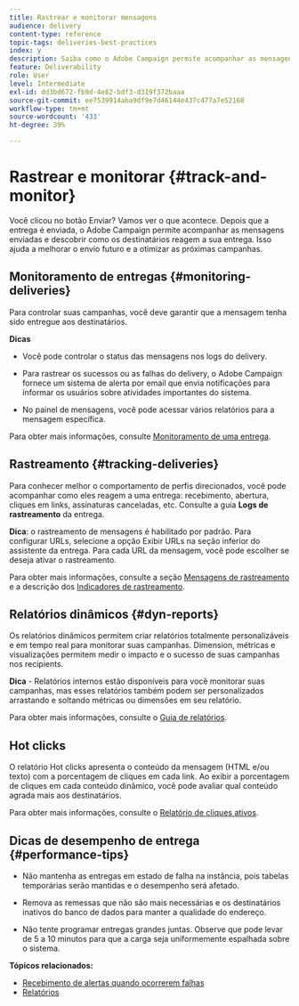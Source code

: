 ```yaml
---
title: Rastrear e monitorar mensagens
audience: delivery
content-type: reference
topic-tags: deliveries-best-practices
index: y
description: Saiba como o Adobe Campaign permite acompanhar as mensagens enviadas e descobrir como seus destinatários reagem à sua entrega
feature: Deliverability
role: User
level: Intermediate
exl-id: dd3bd672-fb9d-4e82-bdf3-d319f372baaa
source-git-commit: ee7539914aba9df9e7d46144e437c477a7e52168
workflow-type: tm+mt
source-wordcount: '433'
ht-degree: 39%

---
```


# Rastrear e monitorar {#track-and-monitor}

Você clicou no botão Enviar? Vamos ver o que acontece. Depois que a entrega é enviada, o Adobe Campaign permite acompanhar as mensagens enviadas e descobrir como os destinatários reagem a sua entrega. Isso ajuda a melhorar o envio futuro e a otimizar as próximas campanhas.

## Monitoramento de entregas {#monitoring-deliveries}

Para controlar suas campanhas, você deve garantir que a mensagem tenha sido entregue aos destinatários.

**Dicas**

* Você pode controlar o status das mensagens nos logs do delivery.

* Para rastrear os sucessos ou as falhas do delivery, o Adobe Campaign fornece um sistema de alerta por email que envia notificações para informar os usuários sobre atividades importantes do sistema.

* No painel de mensagens, você pode acessar vários relatórios para a mensagem específica.

Para obter mais informações, consulte [Monitoramento de uma entrega](../../sending/using/monitoring-a-delivery.md).

## Rastreamento {#tracking-deliveries}

Para conhecer melhor o comportamento de perfis direcionados, você pode acompanhar como eles reagem a uma entrega: recebimento, abertura, cliques em links, assinaturas canceladas, etc. Consulte a guia **Logs de rastreamento** da entrega.

**Dica**: o rastreamento de mensagens é habilitado por padrão. Para configurar URLs, selecione a opção Exibir URLs na seção inferior do assistente da entrega. Para cada URL da mensagem, você pode escolher se deseja ativar o rastreamento.

Para obter mais informações, consulte a seção [Mensagens de rastreamento](../../sending/using/tracking-messages.md) e a descrição dos [Indicadores de rastreamento](../../reporting/using/tracking-indicators.md).

## Relatórios dinâmicos {#dyn-reports}

Os relatórios dinâmicos permitem criar relatórios totalmente personalizáveis e em tempo real para monitorar suas campanhas. Dimension, métricas e visualizações permitem medir o impacto e o sucesso de suas campanhas nos recipients.

**Dica** - Relatórios internos estão disponíveis para você monitorar suas campanhas, mas esses relatórios também podem ser personalizados arrastando e soltando métricas ou dimensões em seu relatório.

Para obter mais informações, consulte o [Guia de relatórios](../../reporting/using/about-dynamic-reports.md).

## Hot clicks

O relatório Hot clicks apresenta o conteúdo da mensagem (HTML e/ou texto) com a porcentagem de cliques em cada link. Ao exibir a porcentagem de cliques em cada conteúdo dinâmico, você pode avaliar qual conteúdo agrada mais aos destinatários.

Para obter mais informações, consulte o [Relatório de cliques ativos](../../reporting/using/hot-clicks.md).

## Dicas de desempenho de entrega {#performance-tips}

* Não mantenha as entregas em estado de falha na instância, pois tabelas temporárias serão mantidas e o desempenho será afetado.

* Remova as remessas que não são mais necessárias e os destinatários inativos do banco de dados para manter a qualidade do endereço.

* Não tente programar entregas grandes juntas. Observe que pode levar de 5 a 10 minutos para que a carga seja uniformemente espalhada sobre o sistema.

**Tópicos relacionados:**

* [Recebimento de alertas quando ocorrerem falhas](../../sending/using/receiving-alerts-when-failures-happen.md)
* [Relatórios](../../reporting/using/about-dynamic-reports.md)
